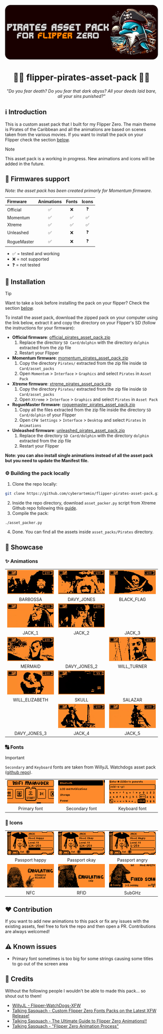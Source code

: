 <div align="center">
    <img src=".github/assets/banner.png" alt="" />
    <h1>🏴‍☠️ flipper-pirates-asset-pack 🏴‍☠️</h1>
    <p><i>"Do you fear death? Do you fear that dark abyss? All your deeds laid bare, all your sins punished?"</i><p>
</div>

## ℹ️ Introduction

This is a custom asset pack that I built for my Flipper Zero. The main theme is Pirates of the Caribbean and all the animations are based on scenes taken from the various movies. If you want to install the pack on your Flipper check the section [below](#-installation).

> [!NOTE]
> This asset pack is a working in progress. New animations and icons will be added in the future.

## 🐬 Firmwares support

*Note: the asset pack has been created primarly for Momentum firmware.*

| Firmware | Animations | Fonts | Icons |
| :--- | :---: | :---: | :---: |
| Official | ✅ | ❌ | ❓ |
| Momentum | ✅ | ✅ | ✅ |
| Xtreme | ✅ | ✅ | ✅ |
| Unleashed | ✅ | ❌ | ❓ |
| RogueMaster | ✅ | ❌ | ❓ |

- ✅ = tested and working
- ❌ = not supported
- ❓ = not tested

## 🚀 Installation

> [!TIP]
> Want to take a look before installing the pack on your flipper? Check the section [below](#-showcase).

To install the asset pack, download the zipped pack on your computer using the link below, extract it and copy the directory on your Flipper's SD (follow the instructions for your firmware):
- **Official firmware**: [official_pirates_asset_pack.zip](https://github.com/cyberartemio/flipper-pirates-asset-pack/raw/main/build/official_pirates_asset_pack.zip)
    1. Replace the directory `SD Card/dolphin` with the directory `dolphin` extracted from the zip file
    2. Restart your Flipper
- **Momentum firmware**: [momentum_pirates_asset_pack.zip](https://github.com/cyberartemio/flipper-pirates-asset-pack/raw/main/build/momentum_pirates_asset_pack.zip)
    1. Copy the directory `Pirates/` extracted from the zip file inside `SD Card/asset_packs`
    2. Open `Momentum` > `Interface` > `Graphics` and select `Pirates` in `Asset Pack`
- **Xtreme firmware**: [xtreme_pirates_asset_pack.zip](https://github.com/cyberartemio/flipper-pirates-asset-pack/raw/main/build/xtreme_pirates_asset_pack.zip)
    1. Copy the directory `Pirates/` extracted from the zip file inside `SD Card/asset_packs`
    2. Open `Xtreme` > `Interface` > `Graphics` and select `Pirates` in `Asset Pack`
- **RogueMaster firmware**: [roguemaster_pirates_asset_pack.zip](https://github.com/cyberartemio/flipper-pirates-asset-pack/raw/main/build/roguemaster_pirates_asset_pack.zip)
    1. Copy all the files extracted from the zip file inside the directory `SD Card/dolphin` of your Flipper
    2. Open `CFW Settings` > `Interface` > `Desktop` and select `Pirates` in `Animations`
- **Unleashed firmware**: [unleashed_pirates_asset_pack.zip](https://github.com/cyberartemio/flipper-pirates-asset-pack/raw/main/build/unleashed_pirates_asset_pack.zip)
    1. Replace the directory `SD Card/dolphin` with the directory `dolphin` extracted from the zip file
    2. Restart your Flipper

**Note: you can also install single animations instead of all the asset pack but you need to update the Manifest file.**

### ⚙️ Building the pack locally

1. Clone the repo locally:
```sh
git clone https://github.com/cyberartemio/flipper-pirates-asset-pack.git
```
2. Inside the repo directory, download `asset_packer.py` script from Xtreme Github repo following this [guide](https://github.com/Flipper-XFW/Xtreme-Firmware/wiki/Asset-Packs#cool-i-read-all-that-but-how-do-i-make-one).
3. Compile the pack:
```sh
./asset_packer.py
```
4. Done. You can find all the assets inside `asset_packs/Pirates` directory.

## 👀 Showcase

### ✨ Animations

<table>
    <tr align="center">
        <td width="33%">
            <img src=".github/assets/anims/barbossa.gif" alt="" />
        </td>
        <td width="33%">
            <img src=".github/assets/anims/davy_jones.gif" alt="" />
        </td>
        <td width="33%">
            <img src=".github/assets/anims/flag.gif" alt="" />
        </td>
    </tr>
    <tr align="center">
        <td width="33%">
            BARBOSSA
        </td>
        <td width="33%">
            DAVY_JONES
        </td>
        <td width="33%">
            BLACK_FLAG
        </td>
    </tr>
    <tr align="center">
        <td width="33%">
            <img src=".github/assets/anims/jack_1.gif" alt="" />
        </td>
        <td width="33%">
            <img src=".github/assets/anims/jack_2.gif" alt="" />
        </td>
        <td width="33%">
            <img src=".github/assets/anims/jack_3.gif" alt="" />
        </td>
    </tr>
    <tr align="center">
        <td width="33%">
            JACK_1
        </td>
        <td width="33%">
            JACK_2
        </td>
        <td width="33%">
            JACK_3
        </td>
    </tr>
    <tr align="center">
        <td width="33%">
            <img src=".github/assets/anims/mermaid.gif" alt="" />
        </td>
        <td width="33%">
            <img src=".github/assets/anims/davy_jones_2.gif" alt="" />
        </td>
        <td width="33%">
            <img src=".github/assets/anims/will.gif" alt="" />
        </td>
    </tr>
    <tr align="center">
        <td width="33%">
            MERMAID
        </td>
        <td width="33%">
            DAVY_JONES_2
        </td>
        <td width="33%">
            WILL_TURNER
        </td>
    </tr>
    <tr align="center">
        <td width="33%">
            <img src=".github/assets/anims/will_elizabeth.gif" alt="" />
        </td>
        <td width="33%">
            <img src=".github/assets/anims/skull.gif" alt="" />
        </td>
        <td width="33%">
            <img src=".github/assets/anims/salazar.gif" alt="" />
        </td>
    </tr>
    <tr align="center">
        <td width="33%">
            WILL_ELIZABETH
        </td>
        <td width="33%">
            SKULL
        </td>
        <td width="33%">
            SALAZAR
        </td>
    </tr>
        <tr align="center">
        <td width="33%">
            <img src=".github/assets/anims/davy_jones_3.gif" alt="" />
        </td>
        <td width="33%">
            <img src=".github/assets/anims/jack_4.gif" alt="" />
        </td>
        <td width="33%">
            <img src=".github/assets/anims/jack_5.gif" alt="" />
        </td>
    </tr>
    <tr align="center">
        <td width="33%">
            DAVY_JONES_3
        </td>
        <td width="33%">
            JACK_4
        </td>
        <td width="33%">
            JACK_5
        </td>
    </tr>
</table>

### 🔠 Fonts

> [!IMPORTANT]
> `Secondary` and `Keyboard` fonts are taken from WillyJL Watchdogs asset pack ([github repo](https://github.com/Willy-JL/Flipper-WatchDogs-XFW/)).

<table>
    <tr align="center">
        <td width="33%">
            <img src=".github/assets/fonts/primary_font.png" alt="passport" width="310px" />
        </td>
        <td width="33%">
            <img src=".github/assets/fonts/secondary_font.png" alt="passport" width="310px" />
        </td>
        <td width="33%">
            <img src=".github/assets/fonts/keyboard_font.png" alt="passport" width="310px" />
        </td>
    </tr>
    <tr align="center">
        <td width="33%">
            Primary font
        </td>
        <td width="33%">
            Secondary font
        </td>
        <td width="33%">
            Keyboard font
        </td>
    </tr>
</table>

### 🪪 Icons

<table>
    <tr align="center">
        <td width="33%">
            <img src=".github/assets/icons/passport_happy.png" alt="passport happy" width="310px" />
        </td>
        <td width="33%">
            <img src=".github/assets/icons/passport_okay.png" alt="passport okay" width="310px" />
        </td>
        <td width="33%">
            <img src=".github/assets/icons/passport_angry.png" alt="passport angry" width="310px" />
        </td>
    </tr>
    <tr align="center">
        <td width="33%">
            Passport happy
        </td>
        <td width="33%">
            Passport okay
        </td>
        <td width="33%">
            Passport angry
        </td>
    </tr>
    <tr align="center">
        <td width="33%">
            <img src=".github/assets/icons/nfc.png" alt="nfc" width="310px" />
        </td>
        <td width="33%">
            <img src=".github/assets/icons/rfid.png" alt="rfid" width="310px" />
        </td>
        <td width="33%">
            <img src=".github/assets/icons/subghz.png" alt="subghz" width="310px" />
        </td>
    </tr>
    <tr align="center">
        <td width="33%">
            NFC
        </td>
        <td width="33%">
            RFID
        </td>
        <td width="33%">
            SubGHz
        </td>
    </tr>
</table>


## ❤️ Contribution

If you want to add new animations to this pack or fix any issues with the existing assets, feel free to fork the repo and then open a PR. Contributions are always welcomed!

## ⚠️ Known issues

- Primary font sometimes is too big for some strings causing some titles to go out of the screen area

## 🥇 Credits

Without the following people I wouldn't be able to made this pack... so shout out to them!

- [WillyJL - Flipper-WatchDogs-XFW](https://github.com/Willy-JL/Flipper-WatchDogs-XFW/)
- [Talking Sasquach - Custom Flipper Zero Fonts Packs on the Latest XFW Release!](https://www.youtube.com/watch?v=xRYI2lHk6vE)
- [Talking Sasquach - The Ultimate Guide to Flipper Zero Animations!!](https://www.youtube.com/watch?v=trpcZLlJtNw)
- [Talking Sasquach - "Flipper Zero Animation Process"](https://tinyurl.com/squach)
